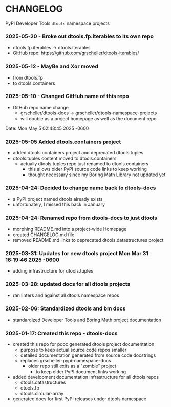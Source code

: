 # CHANGELOG

PyPI Developer Tools `dtools` namespace projects

### 2025-05-20 - Broke out dtools.fp.iterables to its own repo

- dtools.fp.iterables -> dtools.iterables
- GitHub repo: https://github.com/grscheller/dtools-iterables/

### 2025-05-12 - MayBe and Xor moved

- from dtools.fp
- to dtools.containers

### 2025-05-10 - Changed GitHub name of this repo
    
- GitHub repo name change
  - grscheller/dtools-docs -> grscheller/dtools-namespace-projects
  - will double as a project homepage as well as the document repo

Date:   Mon May 5 02:43:45 2025 -0600

### 2025-05-05 Added dtools.containers project

- added dtools.containers project and deprecated dtools.tuples
- dtools.tuples content moved to dtools.containers
  - actually dtools.tuples repo just renamed to dtools.containers
    - this allows older PyPI source code links to keep working
    - thought necessary since my Boring Math Library not updated yet

### 2025-04-24: Decided to change name back to dtools-docs
    
- a PyPI project named dtools already exists
- unfortunately, I missed this back in January

### 2025-04-24: Renamed repo from dtools-docs to just dtools
    
- morphing README.md into a project-wide Homepage
- created CHANGELOG.md file
- removed README.md links to deprecated dtools.datastructures project

### 2025-03-31: Updates for new dtools project   Mon Mar 31 16:19:46 2025 -0600

- adding infrastructure for dtools.tuples

### 2025-03-28: updated docs for all dtools projects

- ran linters and against all dtools namespace repos

### 2025-02-06: Standardized dtools and bm docs

- standardized Developer Tools and Boring Math project documentation

### 2025-01-17: Created this repo - dtools-docs

- created this repo for pdoc generated dtools project documentation
  - purpose to keep actual source code repos smaller
  - detailed documentation generated from source code docstrings
  - replaces grscheller-pypi-namespace-docs 
    - older repo still exits as a "zombie" project
      - to keep older PyPI document links working
- added development documentation infrastructure for all dtools repos
  - dtools.datastructures
  - dtools.fp
  - dtools.circular-array
- generated docs for first PyPI releases under dtools namespace
